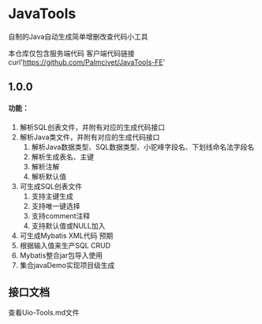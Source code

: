 # JavaTools
自制的Java自动生成简单增删改查代码小工具

本仓库仅包含服务端代码
客户端代码链接
curl'https://github.com/Palmcivet/JavaTools-FE'


## 1.0.0

#### 功能：
1. 解析SQL创表文件，并附有对应的生成代码接口
2. 解析Java类文件，并附有对应的生成代码接口 
   1. 解析Java数据类型、SQL数据类型、小驼峰字段名、下划线命名法字段名 
   2. 解析生成表名、主键 
   3. 解析注解
   4. 解析默认值
3. 可生成SQL创表文件
   1. 支持主键生成
   2. 支持唯一键选择
   3. 支持comment注释
   4. 支持默认值或NULL加入
4. 可生成Mybatis XML代码
预期
5. 根据输入值来生产SQL CRUD
6. Mybatis整合jar包导入使用
7. 集合javaDemo实现项目级生成
## 接口文档

查看Uio-Tools.md文件
